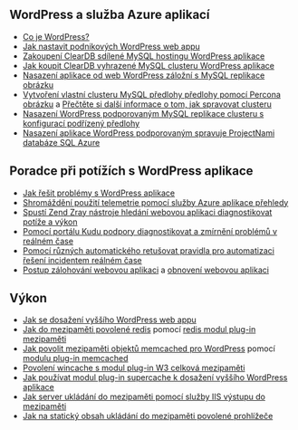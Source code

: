 ## <a name="wordpress-and-azure-app-service"></a>WordPress a služba Azure aplikací

* [Co je WordPress?](https://wordpress.org/)
* [Jak nastavit podnikových WordPress web appu](../articles/app-service-web/web-sites-php-enterprise-wordpress.md)
* [Zakoupení ClearDB sdílené MySQL hostingu WordPress aplikace](http://blog.syntaxc4.net/post/2012/12/03/provisioning-a-mysql-database-from-the-windows-azure-store.aspx)
* [Jak koupit ClearDB vyhrazené MySQL clusteru WordPress aplikace](https://azure.microsoft.com/blog/announcing-new-mysql-premium-tiers-from-cleardb/)
* [Nasazení aplikace od web WordPress záložní s MySQL replikace obrázku](/documentation/templates/wordpress-mysql-replication/)
* [Vytvoření vlastní clusteru MySQL předlohy předlohy pomocí Percona obrázku](/documentation/templates/mysql-ha-pxc/) a [Přečtěte si další informace o tom, jak spravovat clusteru](https://github.com/fanjeffrey/axiom.articles/tree/master/pxc)
* [Nasazení WordPress podporovaným MySQL replikace clusteru s konfigurací podřízený předlohy](/documentation/templates/mysql-replication/)
* [Nasazení aplikace WordPress podporovaným spravuje ProjectNami databáze SQL Azure](/marketplace/partners/projectnami/projectnami/)
  
## <a name="troubleshooting-wordpress-application"></a>Poradce při potížích s WordPress aplikace

* [Jak řešit problémy s WordPress aplikace](https://sunithamk.wordpress.com/2014/09/04/wordpress-troubleshooting-techniques-on-azure-websites/)
* [Shromáždění použití telemetrie pomocí služby Azure aplikace přehledy](https://azure.microsoft.com/blog/usage-analytics-for-wordpress-with-azure-app-insights/)
* [Spustí Zend Zray nástroje hledání webovou aplikaci diagnostikovat potíže a výkon](https://sunithamk.wordpress.com/2015/08/04/profiling-php-application-on-azure-web-apps/)
* [Pomocí portálu Kudu podpory diagnostikovat a zmírnění problémů v reálném čase](https://sunithamk.wordpress.com/2015/11/04/diagnose-and-mitigate-issues-with-azure-web-apps-support-portal/)
* [Pomocí různých automatického retušovat pravidla pro automatizaci řešení incidentem reálném čase](http://microsoftazurewebsitescheatsheet.info/#auto-heal)
* [Postup zálohování webovou aplikaci](../articles/app-service-web/web-sites-backup.md) a [obnovení webovou aplikaci](../articles/app-service-web/web-sites-restore.md)

## <a name="performance"></a>Výkon

* [Jak se dosažení vyššího WordPress web appu](https://sunithamk.wordpress.com/2014/08/01/10-ways-to-speed-up-your-wordpress-site-on-azure-websites/)
* [Jak do mezipaměti povolené redis](../articles/redis-cache/cache-dotnet-how-to-use-azure-redis-cache.md) pomocí [redis modul plug-in mezipaměti](https://wordpress.org/plugins/wp-redis/)
* [Jak povolit mezipaměti objektů memcached pro WordPress](../articles/app-service-web/web-sites-connect-to-redis-using-memcache-protocol.md) pomocí [modulu plug-in memcached](https://wordpress.org/plugins/memcached/)
* [Povolení wincache s modul plug-in W3 celková mezipaměti](https://wordpress.org/plugins/w3-total-cache/)
* [Jak používat modul plug-in supercache k dosažení vyššího WordPress aplikace](http://ruslany.net/2008/12/speed-up-wordpress-on-iis-70/)
* [Jak server ukládání do mezipaměti pomocí služby IIS výstupu do mezipaměti](http://blogs.msdn.com/b/brian_swan/archive/2011/06/08/performance-tuning-php-apps-on-windows-iis-with-output-caching.aspx)
* [Jak na statický obsah ukládání do mezipaměti povolené prohlížeče](http://www.iis.net/configreference/system.webserver/staticcontent)
